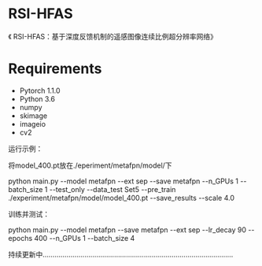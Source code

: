 # RSI-HFAS
《 RSI-HFAS：基于深度反馈机制的遥感图像连续比例超分辨率网络》

# Requirements

* Pytorch 1.1.0
* Python 3.6
* numpy
* skimage
* imageio
* cv2  


运行示例：

将model_400.pt放在./eperiment/metafpn/model/下

python main.py --model metafpn --ext sep  --save metafpn --n_GPUs 1 --batch_size 1 --test_only --data_test Set5 --pre_train  ./experiment/metafpn/model/model_400.pt  --save_results --scale 4.0

训练并测试：

python main.py --model metafpn --save metafpn --ext sep --lr_decay 90 --epochs 400 --n_GPUs 1 --batch_size 4


持续更新中……………………………………………………………………………………
